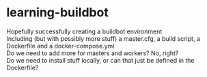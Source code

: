 # learning-buildbot
Hopefully successfully creating a buildbot environment <br />
Including (but with possibly more stuff) a master.cfg, a build script, a Dockerfile and a docker-compose.yml <br />
Do we need to add more for masters and workers? No, right? <br />
Do we need to install stuff locally, or can that just be defined in the Dockerfile?
